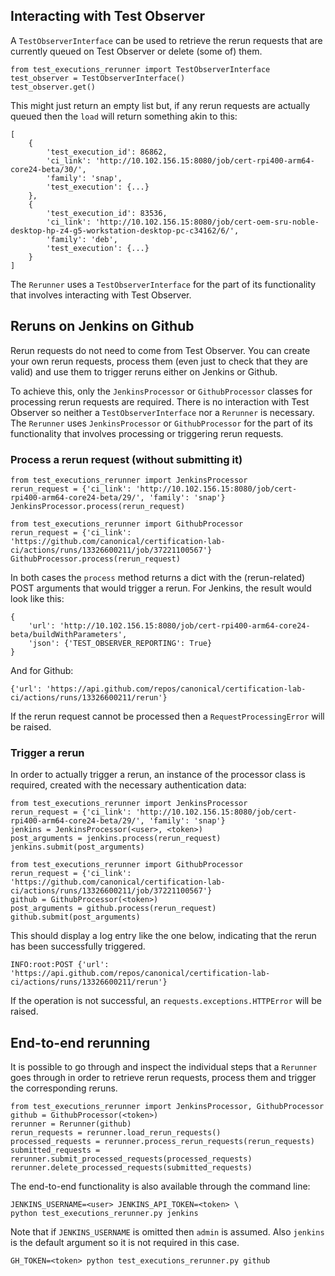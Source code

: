 ## Interacting with Test Observer

A `TestObserverInterface` can be used to retrieve the rerun requests that are
currently queued on Test Observer or delete (some of) them.

```
from test_executions_rerunner import TestObserverInterface
test_observer = TestObserverInterface()
test_observer.get()
```

This might just return an empty list but, if any rerun requests are actually queued
then the `load` will return something akin to this:

```
[
    {
        'test_execution_id': 86862,
        'ci_link': 'http://10.102.156.15:8080/job/cert-rpi400-arm64-core24-beta/30/',
        'family': 'snap',
        'test_execution': {...}
    },
    {
        'test_execution_id': 83536,
        'ci_link': 'http://10.102.156.15:8080/job/cert-oem-sru-noble-desktop-hp-z4-g5-workstation-desktop-pc-c34162/6/',
        'family': 'deb',
        'test_execution': {...}
    }
]
```

The `Rerunner` uses a `TestObserverInterface` for the part of its functionality
that involves interacting with Test Observer.

## Reruns on Jenkins on Github

Rerun requests do not need to come from Test Observer. You can create your own
rerun requests, process them (even just to check that they are valid) and
use them to trigger reruns either on Jenkins or Github.

To achieve this, only the `JenkinsProcessor` or `GithubProcessor` classes for
processing rerun requests are required. There is no interaction with
Test Observer so neither a `TestObserverInterface` nor a `Rerunner` is necessary.
The `Rerunner` uses `JenkinsProcessor` or `GithubProcessor` for the part of its
functionality that involves processing or triggering rerun requests.

### Process a rerun request (without submitting it)

```
from test_executions_rerunner import JenkinsProcessor
rerun_request = {'ci_link': 'http://10.102.156.15:8080/job/cert-rpi400-arm64-core24-beta/29/', 'family': 'snap'}
JenkinsProcessor.process(rerun_request)
```

```
from test_executions_rerunner import GithubProcessor
rerun_request = {'ci_link': 'https://github.com/canonical/certification-lab-ci/actions/runs/13326600211/job/37221100567'}
GithubProcessor.process(rerun_request)
```

In both cases the `process` method returns a dict with the (rerun-related) POST arguments that would trigger a rerun.
For Jenkins, the result would look like this:

```
{
    'url': 'http://10.102.156.15:8080/job/cert-rpi400-arm64-core24-beta/buildWithParameters',
    'json': {'TEST_OBSERVER_REPORTING': True}
}
```
And for Github:
```
{'url': 'https://api.github.com/repos/canonical/certification-lab-ci/actions/runs/13326600211/rerun'}
```
If the rerun request cannot be processed then a `RequestProcessingError` will be raised.

### Trigger a rerun

In order to actually trigger a rerun, an instance of the processor class is required,
created with the necessary authentication data:

```
from test_executions_rerunner import JenkinsProcessor
rerun_request = {'ci_link': 'http://10.102.156.15:8080/job/cert-rpi400-arm64-core24-beta/29/', 'family': 'snap'}
jenkins = JenkinsProcessor(<user>, <token>)
post_arguments = jenkins.process(rerun_request)
jenkins.submit(post_arguments)
```

```
from test_executions_rerunner import GithubProcessor
rerun_request = {'ci_link': 'https://github.com/canonical/certification-lab-ci/actions/runs/13326600211/job/37221100567'}
github = GithubProcessor(<token>)
post_arguments = github.process(rerun_request)
github.submit(post_arguments)
```

This should display a log entry like the one below, indicating that the rerun has been successfully triggered.
```
INFO:root:POST {'url': 'https://api.github.com/repos/canonical/certification-lab-ci/actions/runs/13326600211/rerun'}
```
If the operation is not successful, an `requests.exceptions.HTTPError` will be raised.

## End-to-end rerunning

It is possible to go through and inspect the individual steps that
a `Rerunner` goes through in order to retrieve rerun requests, process them
and trigger the corresponding reruns.

```
from test_executions_rerunner import JenkinsProcessor, GithubProcessor
github = GithubProcessor(<token>)
rerunner = Rerunner(github)
rerun_requests = rerunner.load_rerun_requests()
processed_requests = rerunner.process_rerun_requests(rerun_requests)
submitted_requests = rerunner.submit_processed_requests(processed_requests)
rerunner.delete_processed_requests(submitted_requests)
```

The end-to-end functionality is also available through the command line:
```
JENKINS_USERNAME=<user> JENKINS_API_TOKEN=<token> \
python test_executions_rerunner.py jenkins
```

Note that if `JENKINS_USERNAME` is omitted then `admin` is assumed.
Also `jenkins` is the default argument so it is not required in this case.

```
GH_TOKEN=<token> python test_executions_rerunner.py github
```